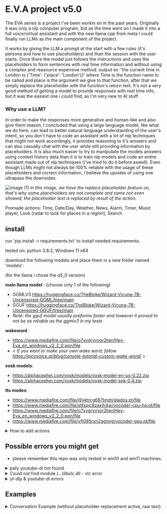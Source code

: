 # E.V.A project v5.0
The EVA series is a project i've been workin on in the past years. Originally it was only a nlp computer program, but as the time went on I made it into a full voice/virtual assistant and with the new llama cpp from meta I could finally run LLMs as the main component of the project.

It works by giving the LLM a prompt at the start with a few rules (it's persona and how to use placeholders) and than the session with the user starts. Once there the model just follows the instructions and uses the placeholders to form sentences with real time information and without using a complex and reasource expensive method. output ex: 'the current time in London is {'Time': {'place': 'London'}}' where Time is the function name to be called and place is the argument we give to that function, after that we simply replace the placeholder with the function's return text. It's not a very good method of getting a model to provide responses with real time info, but it was the easiest one i could find, as I'm very new to AI stuff.

### Why use a LLM?
In order to make the responses more generative and human-like and also give them reason, I concluded that using a large language model, like what we do here, can lead to better natural language understanding of the user's intent, so you don't have to code an assistant with a lot of nlp techniques that might not work accordingly, it provides reasoning to it's answers and can also casually chat with the user while still providing information by placeholders. It is also much easier to try to manipulate the models answers using context history data than it is to train nlp models and code an entire assistant made out of nlp techniques (i've tried to do it before aswell).
Even though LLMs might not always be 100% reliable with the usage of these placeholders and correct information, I believe the upsides of using one ultrapass the downsides.

![image (1)](https://github.com/ecliipt/llm_eva/assets/137305099/0bb8dfc0-a87a-4317-b51f-cdf9c7bc3cf0)
*in this image, we have the replace placeholder feature on, that's why some placeholders are not complete and some not even showed; the placeholder text is replaced by result of the action.*

Premade actions: Time, Date/Day, Weather, News, Alarm, Timer, Music player, Look (radar to look for places in a region), Search

## install

run 'pip install -r requirements.txt' to install needed requirements.

tested on: python 3.8.2, Windows 11 x64

download the following models and place them in a new folder named 'models':

  (for the llama i chose the q5_0 version)

  **main llama model** : (choose only 1 of the following) 
  - GGMLV3 https://huggingface.co/TheBloke/Wizard-Vicuna-7B-Uncensored-GGML/tree/main
  - GGUF https://huggingface.co/TheBloke/Wizard-Vicuna-7B-Uncensored-GGUF/tree/main
  - *Note: the gguf model usually preforms faster and however it proved to not be as reliable as the ggmlv3 in my tests*
  
  **wakeword**   : 
  - https://www.mediafire.com/file/o7xvgrvvvor2twr/Hey-Eva_en_windows_v2_2_0.ppn/file
  - < *If you want to make your own wake word, follow https://picovoice.ai/blog/console-tutorial-custom-wake-word/* >
  
  **vosk models**:
  - https://alphacephei.com/vosk/models/vosk-model-en-us-0.22.zip
  - https://alphacephei.com/vosk/models/vosk-model-spk-0.4.zip
  
  **tts modes**:
  - https://www.mediafire.com/file/j9yktrcg687tmdr/glados.pt/file
  - https://www.mediafire.com/file/stfxpjc8zaxih4w/vocoder-cpu-hq.pt/file
  - https://www.mediafire.com/file/o7xvgrvvvor2twr/Hey-Eva_en_windows_v2_2_0.ppn/file
  - https://www.mediafire.com/file/yfj085rxn2ggnng/vocoder-gpu.pt/file

<details>
<summary>How to add actions</summary>
<br>
How to add actions:
  
- go to `data/prompt/examples` and add a new text file with an example of the usage of your function for the model to real. Keep it as short and simple as possible.
- go to `utils/task` and create a new python script with the name that you've set in your example's placeholder.
- in your new script, you are free to execute all the code you need, however a main function is required with all the arguments you've set on your example, so the program can call the action, and you must also return some text in that same function, to replace the placeholder with something. (please check already made action scripts for better understanding).
- there is no need to import your action script in the main script as it already does so auto.
- next, test if the model is able to use the placeholder accurately, if not so, try:
  - reducing the temperature at `data/model_card.json`.
  - make your example file more simple and clear.
  - try reducing your example length to as small as possible.
  - if none of the above work, you can always sacrifice another example you might not like as much ¯\_(ツ)_/¯  
</details>

## Possible errors you might get
* please remember this repo was only tested in win10 and win11 machines.

<details>
<summary>pafy youtube-dl not found</summary>
<br>
Error: "pafy: youtube-dl not found; you can use the internal backend by setting the environmental variable PAFY_BACKEND to "internal". It is not enabled by default because it is not as well maintained as the youtube-dl backend."

Solution:
- open pafy's "backend_youtube_dll.py" script at libs
- replace ```import youtube_dl``` with ```import yt_dlp as youtube_dl```
- pip install youtube-dl
</details>
<details>
<summary>Could not find module (...)libvlc.dll - vlc error </summary>
<br>
Error: "Could not find module 'C:\Users\USERNAME\Desktop\eclipts-voice-assistant\libvlc.dll' (or one of its dependencies). Try using the full path with constructor syntax."

Solution:
- install the vlc program from https://www.videolan.org/
- in the installer, make sure to copy the destination folder path (ex: C:\Program Files\VideoLAN\VLC) and replace the default path in ```os.add_dll_directory(r'C:\Program Files\VideoLAN\VLC')``` at utils/task/Music.py with your path.
- NOTE: if your python is 64bits, your vlc must be 64bits aswell.
</details>
<details>
<summary>yt-dlp & youtube-dl errors </summary>
<br>
*To fix any pafy backend_youtube_dl issues with dislike and like counts, simply comment those lines*

Error: "yt-dlp TypeError: unsupported operand type(s) for -: 'NoneType' and 'float'"

Solution:
- reinstall an older package of yt_dlp using ```pip install yt_dlp==2022.03.08```
- in (...)/yt_dlp/extractor/youtube.py b/yt_dlp/extractor/youtube.py
  - comment/remove this line : ``` 'uploader_id': self._search_regex(r'/(?:channel|user)/([^/?&#]+)', owner_profile_url, 'uploader id') if owner_profile_url else None, ```
  - and replace it with this : ``` 'uploader_id': self._search_regex(r'/(?:channel/|user/|(?=@))([^/?&#]+)', owner_profile_url, 'uploader id', default=None), ```
</details>

## Examples
<details>
<summary>Conversation Example (without placeholder replacement active, raw text)</summary>
<br>
  
  > 21:23:40 | USER: hey
  
  > 21:23:46 | AGENT:  Hey there! What can I help you with today?
  
  > 21:23:53 | USER: I'm not sure what to wear for tomorrow, could you check the weather for me please
  
  > 21:24:17 | AGENT:  Sure thing! The current weather forecast for tomorrow is: {'Weather': {'day': 'tomorrow'}}. Based on that information, it looks like a light jacket or sweater would be appropriate attire for tomorrow.
  
  > 21:24:46 | USER: yes you're right thanks
  
  > 21:24:56 | AGENT:  You're welcome! Is there anything else I can help you with today?
  
  > 21:25:05 | USER: actually yes could you set me a schedule for in ten minutes
  
  > 21:25:21 | AGENT:  Absolutely! Here is an alarm that will ring in ten minutes: {'Alarm': {'schedule': 'in ten minutes'}}.
  
  > 21:25:35 | USER: thank you could you also tell me the time and date
  
  > 21:26:01 | AGENT:  Is there anything else I can help you with today?
  
  > 21:26:30 | USER: could you tell me the time and date
  
  > 21:26:48 | AGENT:  Sure! The current time is {'Time': {'place': 'here'}} and the date is {'Day': {'day': 'today'}}.
  
  > 21:27:14 | USER: thanks
  
  > 21:27:35 | AGENT:  You're welcome!
  
  > 21:28:13 | USER: listen i'm here with my friends and we'd like to hear some good music what do you think we should liste
  n to
  
  > 21:29:00 | AGENT:  Great, I can definitely help you out there! Based on your preferences, I recommend checking out the following playlist: {'Play': {'name': 'Good Music for a Party'}}.
  
  > 21:29:29 | USER: that was some good music indeed thanks
  
  > 21:30:11 | AGENT:  You're welcome!
</details>
